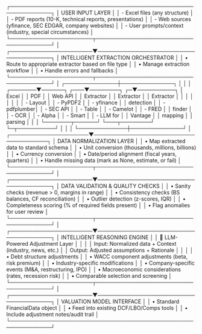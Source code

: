 ┌─────────────────────────────────────────────────────────────┐
│                    USER INPUT LAYER                          │
│  - Excel files (any structure)                               │
│  - PDF reports (10-K, technical reports, presentations)      │
│  - Web sources (yfinance, SEC EDGAR, company websites)       │
│  - User prompts/context (industry, special circumstances)    │
└──────────────────────┬──────────────────────────────────────┘
                       │
┌──────────────────────▼──────────────────────────────────────┐
│           INTELLIGENT EXTRACTION ORCHESTRATOR                │
│  • Route to appropriate extractor based on file type         │
│  • Manage extraction workflow                                │
│  • Handle errors and fallbacks                               │
└──────────────────────┬──────────────────────────────────────┘
                       │
        ┌──────────────┼──────────────┐
        │              │              │
┌───────▼──────┐  ┌───▼────────┐  ┌─▼──────────┐
│ Excel        │  │ PDF        │  │ Web API    │
│ Extractor    │  │ Extractor  │  │ Extractor  │
│              │  │            │  │            │
│ - Layout     │  │ - PyPDF2   │  │ - yfinance │
│   detection  │  │ - pdfplumber│  │ - SEC API  │
│ - Table      │  │ - Camelot  │  │ - FRED     │
│   finder     │  │ - OCR      │  │ - Alpha    │
│ - Smart      │  │ - LLM for  │  │   Vantage  │
│   mapping    │  │   parsing  │  │            │
└───────┬──────┘  └───┬────────┘  └─┬──────────┘
        │             │              │
        └─────────────┼──────────────┘
                      │
┌─────────────────────▼──────────────────────────────────────┐
│              DATA NORMALIZATION LAYER                        │
│  • Map extracted data to standard schema                     │
│  • Unit conversion (thousands, millions, billions)           │
│  • Currency conversion                                       │
│  • Date/period alignment (fiscal years, quarters)           │
│  • Handle missing data (mark as None, estimate, or fail)    │
└──────────────────────┬──────────────────────────────────────┘
                       │
┌──────────────────────▼──────────────────────────────────────┐
│         DATA VALIDATION & QUALITY CHECKS                     │
│  • Sanity checks (revenue > 0, margins in range)            │
│  • Consistency checks (BS balances, CF reconciliation)       │
│  • Outlier detection (z-scores, IQR)                        │
│  • Completeness scoring (% of required fields present)      │
│  • Flag anomalies for user review                           │
└──────────────────────┬──────────────────────────────────────┘
                       │
┌──────────────────────▼──────────────────────────────────────┐
│          INTELLIGENT REASONING ENGINE                        │
│  🧠 LLM-Powered Adjustment Layer                            │
│                                                              │
│  Input: Normalized data + Context (industry, news, etc.)    │
│  Output: Adjusted assumptions + Rationale                    │
│                                                              │
│  • Debt structure adjustments                               │
│  • WACC component adjustments (beta, risk premium)          │
│  • Industry-specific modifications                          │
│  • Company-specific events (M&A, restructuring, IPO)        │
│  • Macroeconomic considerations (rates, recession risk)     │
│  • Comparable selection and screening                       │
└──────────────────────┬──────────────────────────────────────┘
                       │
┌──────────────────────▼──────────────────────────────────────┐
│             VALUATION MODEL INTERFACE                        │
│  • Standard FinancialData object                            │
│  • Feed into existing DCF/LBO/Comps tools                   │
│  • Include adjustment notes/audit trail                     │
└─────────────────────────────────────────────────────────────┘
